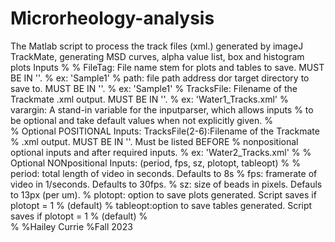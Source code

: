 # Microrheology-analysis
The Matlab script to process the track files (xml.) generated by imageJ TrackMate, generating MSD curves, alpha value list, box and histogram plots
Inputs
%
%   FileTag: File name stem for plots and tables to save. MUST BE IN ''. 
%               ex: 'Sample1'
%   path: file path address dor target directory to save to. MUST BE IN ''. 
%               ex: 'Sample1'
%   TracksFile: Filename of the Trackmate .xml output. MUST BE IN ''. 
%               ex: 'Water1_Tracks.xml'
%   varargin: A stand-in variable for the inputparser, which allows inputs
%             to be optional and take default values when not explicitly given.
%   
%   Optional POSITIONAL Inputs: TracksFile(2-6):Filename of the Trackmate 
%             .xml output. MUST BE IN ''. Must be listed BEFORE
%             nonpositional optional inputs and after required inputs.
%               ex: 'Water2_Tracks.xml'
%
%   Optional NONpositional Inputs: (period, fps, sz, plotopt, tableopt)
%
%   period: total length of video in seconds. Defaults to 8s
%   fps: framerate of video in 1/seconds. Defaults to 30fps.
%   sz: size of beads in pixels. Defauls to 13px (per um).
%   plotopt: option to save plots generated. Script saves if plotopt = 1
%            (default)
%   tableopt:option to save tables generated. Script saves if plotopt = 1
%            (default)
%   
%
%Hailey Currie
%Fall 2023
